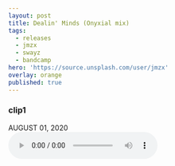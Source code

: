 ```yaml
---
layout: post
title: Dealin' Minds (Onyxial mix)
tags:
  - releases
  - jmzx
  - swayz
  - bandcamp
hero: 'https://source.unsplash.com/user/jmzx'
overlay: orange
published: true
---
```

<article>
	<div class="cont">
		<h3>clip1</h3>
		<time>AUGUST 01, 2020</time>
	</div>
	<audio class="audio" controls="controls">
		<source type="audio/mpeg" src="https://www.jmzx.uk/uploads/audio/02_Integration.m4a?_=1">
	</audio>
</article>
